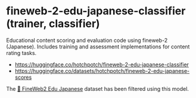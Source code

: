 # fineweb-2-edu-japanese-classifier (trainer, classifier)

Educational content scoring and evaluation code using fineweb-2 (Japanese). Includes training and assessment implementations for content rating tasks.

- https://huggingface.co/hotchpotch/fineweb-2-edu-japanese-classifier
- https://huggingface.co/datasets/hotchpotch/fineweb-2-edu-japanese-scores

The [🍷 FineWeb2 Edu Japanese](https://huggingface.co/datasets/hotchpotch/fineweb-2-edu-japanese) dataset has been filtered using this model.
